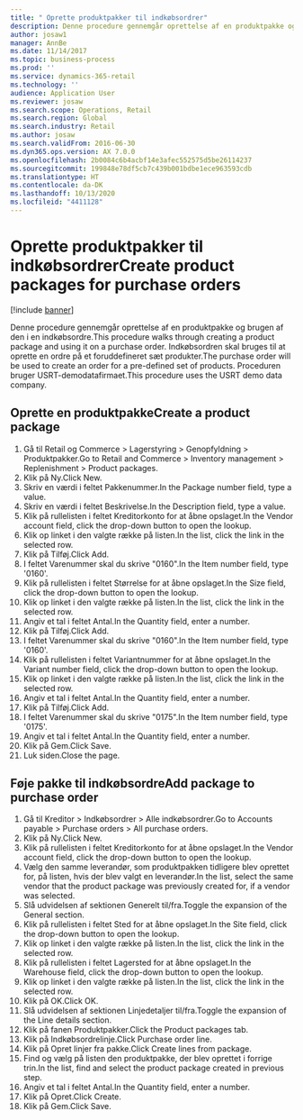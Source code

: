 ```yaml
---
title: " Oprette produktpakker til indkøbsordrer"
description: Denne procedure gennemgår oprettelse af en produktpakke og brugen af den i en indkøbsordre.
author: josaw1
manager: AnnBe
ms.date: 11/14/2017
ms.topic: business-process
ms.prod: ''
ms.service: dynamics-365-retail
ms.technology: ''
audience: Application User
ms.reviewer: josaw
ms.search.scope: Operations, Retail
ms.search.region: Global
ms.search.industry: Retail
ms.author: josaw
ms.search.validFrom: 2016-06-30
ms.dyn365.ops.version: AX 7.0.0
ms.openlocfilehash: 2b0084c6b4acbf14e3afec552575d5be26114237
ms.sourcegitcommit: 199848e78df5cb7c439b001bdbe1ece963593cdb
ms.translationtype: HT
ms.contentlocale: da-DK
ms.lasthandoff: 10/13/2020
ms.locfileid: "4411128"
---
```

# <a name="create-product-packages-for-purchase-orders"></a><span data-ttu-id="cc4f8-103"> Oprette produktpakker til indkøbsordrer</span><span class="sxs-lookup"><span data-stu-id="cc4f8-103">Create product packages for purchase orders</span></span>

[!include [banner](../includes/banner.md)]

<span data-ttu-id="cc4f8-104">Denne procedure gennemgår oprettelse af en produktpakke og brugen af den i en indkøbsordre.</span><span class="sxs-lookup"><span data-stu-id="cc4f8-104">This procedure walks through creating a product package and using it on a purchase order.</span></span> <span data-ttu-id="cc4f8-105">Indkøbsordren skal bruges til at oprette en ordre på et foruddefineret sæt produkter.</span><span class="sxs-lookup"><span data-stu-id="cc4f8-105">The purchase order will be used to create an order for a pre-defined set of products.</span></span> <span data-ttu-id="cc4f8-106">Proceduren bruger USRT-demodatafirmaet.</span><span class="sxs-lookup"><span data-stu-id="cc4f8-106">This procedure uses the USRT demo data company.</span></span>


## <a name="create-a-product-package"></a><span data-ttu-id="cc4f8-107">Oprette en produktpakke</span><span class="sxs-lookup"><span data-stu-id="cc4f8-107">Create a product package</span></span>
1. <span data-ttu-id="cc4f8-108">Gå til Retail og Commerce > Lagerstyring > Genopfyldning > Produktpakker.</span><span class="sxs-lookup"><span data-stu-id="cc4f8-108">Go to Retail and Commerce > Inventory management > Replenishment > Product packages.</span></span>
2. <span data-ttu-id="cc4f8-109">Klik på Ny.</span><span class="sxs-lookup"><span data-stu-id="cc4f8-109">Click New.</span></span>
3. <span data-ttu-id="cc4f8-110">Skriv en værdi i feltet Pakkenummer.</span><span class="sxs-lookup"><span data-stu-id="cc4f8-110">In the Package number field, type a value.</span></span>
4. <span data-ttu-id="cc4f8-111">Skriv en værdi i feltet Beskrivelse.</span><span class="sxs-lookup"><span data-stu-id="cc4f8-111">In the Description field, type a value.</span></span>
5. <span data-ttu-id="cc4f8-112">Klik på rullelisten i feltet Kreditorkonto for at åbne opslaget.</span><span class="sxs-lookup"><span data-stu-id="cc4f8-112">In the Vendor account field, click the drop-down button to open the lookup.</span></span>
6. <span data-ttu-id="cc4f8-113">Klik op linket i den valgte række på listen.</span><span class="sxs-lookup"><span data-stu-id="cc4f8-113">In the list, click the link in the selected row.</span></span>
7. <span data-ttu-id="cc4f8-114">Klik på Tilføj.</span><span class="sxs-lookup"><span data-stu-id="cc4f8-114">Click Add.</span></span>
8. <span data-ttu-id="cc4f8-115">I feltet Varenummer skal du skrive "0160".</span><span class="sxs-lookup"><span data-stu-id="cc4f8-115">In the Item number field, type '0160'.</span></span>
9. <span data-ttu-id="cc4f8-116">Klik på rullelisten i feltet Størrelse for at åbne opslaget.</span><span class="sxs-lookup"><span data-stu-id="cc4f8-116">In the Size field, click the drop-down button to open the lookup.</span></span>
10. <span data-ttu-id="cc4f8-117">Klik op linket i den valgte række på listen.</span><span class="sxs-lookup"><span data-stu-id="cc4f8-117">In the list, click the link in the selected row.</span></span>
11. <span data-ttu-id="cc4f8-118">Angiv et tal i feltet Antal.</span><span class="sxs-lookup"><span data-stu-id="cc4f8-118">In the Quantity field, enter a number.</span></span>
12. <span data-ttu-id="cc4f8-119">Klik på Tilføj.</span><span class="sxs-lookup"><span data-stu-id="cc4f8-119">Click Add.</span></span>
13. <span data-ttu-id="cc4f8-120">I feltet Varenummer skal du skrive "0160".</span><span class="sxs-lookup"><span data-stu-id="cc4f8-120">In the Item number field, type '0160'.</span></span>
14. <span data-ttu-id="cc4f8-121">Klik på rullelisten i feltet Variantnummer for at åbne opslaget.</span><span class="sxs-lookup"><span data-stu-id="cc4f8-121">In the Variant number field, click the drop-down button to open the lookup.</span></span>
15. <span data-ttu-id="cc4f8-122">Klik op linket i den valgte række på listen.</span><span class="sxs-lookup"><span data-stu-id="cc4f8-122">In the list, click the link in the selected row.</span></span>
16. <span data-ttu-id="cc4f8-123">Angiv et tal i feltet Antal.</span><span class="sxs-lookup"><span data-stu-id="cc4f8-123">In the Quantity field, enter a number.</span></span>
17. <span data-ttu-id="cc4f8-124">Klik på Tilføj.</span><span class="sxs-lookup"><span data-stu-id="cc4f8-124">Click Add.</span></span>
18. <span data-ttu-id="cc4f8-125">I feltet Varenummer skal du skrive "0175".</span><span class="sxs-lookup"><span data-stu-id="cc4f8-125">In the Item number field, type '0175'.</span></span>
19. <span data-ttu-id="cc4f8-126">Angiv et tal i feltet Antal.</span><span class="sxs-lookup"><span data-stu-id="cc4f8-126">In the Quantity field, enter a number.</span></span>
20. <span data-ttu-id="cc4f8-127">Klik på Gem.</span><span class="sxs-lookup"><span data-stu-id="cc4f8-127">Click Save.</span></span>
21. <span data-ttu-id="cc4f8-128">Luk siden.</span><span class="sxs-lookup"><span data-stu-id="cc4f8-128">Close the page.</span></span>

## <a name="add-package-to-purchase-order"></a><span data-ttu-id="cc4f8-129">Føje pakke til indkøbsordre</span><span class="sxs-lookup"><span data-stu-id="cc4f8-129">Add package to purchase order</span></span>
1. <span data-ttu-id="cc4f8-130">Gå til Kreditor > Indkøbsordrer > Alle indkøbsordrer.</span><span class="sxs-lookup"><span data-stu-id="cc4f8-130">Go to Accounts payable > Purchase orders > All purchase orders.</span></span>
2. <span data-ttu-id="cc4f8-131">Klik på Ny.</span><span class="sxs-lookup"><span data-stu-id="cc4f8-131">Click New.</span></span>
3. <span data-ttu-id="cc4f8-132">Klik på rullelisten i feltet Kreditorkonto for at åbne opslaget.</span><span class="sxs-lookup"><span data-stu-id="cc4f8-132">In the Vendor account field, click the drop-down button to open the lookup.</span></span>
4. <span data-ttu-id="cc4f8-133">Vælg den samme leverandør, som produktpakken tidligere blev oprettet for, på listen, hvis der blev valgt en leverandør.</span><span class="sxs-lookup"><span data-stu-id="cc4f8-133">In the list, select the same vendor that the product package was previously created for, if a vendor was selected.</span></span>
5. <span data-ttu-id="cc4f8-134">Slå udvidelsen af sektionen Generelt til/fra.</span><span class="sxs-lookup"><span data-stu-id="cc4f8-134">Toggle the expansion of the General section.</span></span>
6. <span data-ttu-id="cc4f8-135">Klik på rullelisten i feltet Sted for at åbne opslaget.</span><span class="sxs-lookup"><span data-stu-id="cc4f8-135">In the Site field, click the drop-down button to open the lookup.</span></span>
7. <span data-ttu-id="cc4f8-136">Klik op linket i den valgte række på listen.</span><span class="sxs-lookup"><span data-stu-id="cc4f8-136">In the list, click the link in the selected row.</span></span>
8. <span data-ttu-id="cc4f8-137">Klik på rullelisten i feltet Lagersted for at åbne opslaget.</span><span class="sxs-lookup"><span data-stu-id="cc4f8-137">In the Warehouse field, click the drop-down button to open the lookup.</span></span>
9. <span data-ttu-id="cc4f8-138">Klik op linket i den valgte række på listen.</span><span class="sxs-lookup"><span data-stu-id="cc4f8-138">In the list, click the link in the selected row.</span></span>
10. <span data-ttu-id="cc4f8-139">Klik på OK.</span><span class="sxs-lookup"><span data-stu-id="cc4f8-139">Click OK.</span></span>
11. <span data-ttu-id="cc4f8-140">Slå udvidelsen af sektionen Linjedetaljer til/fra.</span><span class="sxs-lookup"><span data-stu-id="cc4f8-140">Toggle the expansion of the Line details section.</span></span>
12. <span data-ttu-id="cc4f8-141">Klik på fanen Produktpakker.</span><span class="sxs-lookup"><span data-stu-id="cc4f8-141">Click the Product packages tab.</span></span>
13. <span data-ttu-id="cc4f8-142">Klik på Indkøbsordrelinje.</span><span class="sxs-lookup"><span data-stu-id="cc4f8-142">Click Purchase order line.</span></span>
14. <span data-ttu-id="cc4f8-143">Klik på Opret linjer fra pakke.</span><span class="sxs-lookup"><span data-stu-id="cc4f8-143">Click Create lines from package.</span></span>
15. <span data-ttu-id="cc4f8-144">Find og vælg på listen den produktpakke, der blev oprettet i forrige trin.</span><span class="sxs-lookup"><span data-stu-id="cc4f8-144">In the list, find and select the product package created in previous step.</span></span>
16. <span data-ttu-id="cc4f8-145">Angiv et tal i feltet Antal.</span><span class="sxs-lookup"><span data-stu-id="cc4f8-145">In the Quantity field, enter a number.</span></span>
17. <span data-ttu-id="cc4f8-146">Klik på Opret.</span><span class="sxs-lookup"><span data-stu-id="cc4f8-146">Click Create.</span></span>
18. <span data-ttu-id="cc4f8-147">Klik på Gem.</span><span class="sxs-lookup"><span data-stu-id="cc4f8-147">Click Save.</span></span>

